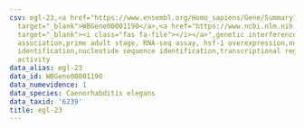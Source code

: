 ```yaml
---
csv: egl-23,<a href="https://www.ensembl.org/Homo_sapiens/Gene/Summary?db=core;g=WBGene00001190"
  target="_blank">WBGene00001190</a>,<a href="https://www.ncbi.nlm.nih.gov/pubmed/30894454"
  target="_blank"><i class="fas fa-file"></i></a>",genetic interference,functional
  association,prime adult stage, RNA-seq assay, hsf-1 overexpression,nucleotide sequence
  identification,nucleotide sequence identification,transcriptional regulation,up-regulates
  activity
data_alias: egl-23
data_id: WBGene00001190
data_numevidence: 1
data_species: Caenorhabditis elegans
data_taxid: '6239'
title: egl-23
---
```

